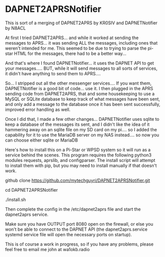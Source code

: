 # DAPNET2APRSNotifier
This is sort of a merging of DAPNET2APRS by KR0SIV and DAPNETNotifier by N8ACL

At first I tried DAPNET2APRS... and while it worked at sending the messages to APRS... it was sending ALL the messages, including ones that weren't intended for me.  This seemed to be due to trying to parse the pi-star HTML for the messages, there had to be a better way... 

And that's where I found DAPNETNotifier... it uses the DAPNET API to get your messages..... BUT, while it will send messages to all sorts of services, it didn't have anything to send them to APRS.... 

So... I stripped out all the other messenger services.... If you want them, DAPNETNotifier is a good bit of code... use it.   I then plugged in the APRS sending code from DAPNET2APRS, that and some housekeeping to use a MySQL or SQLite database to keep track of what messages have been sent, and only add a message to the database once it has been sent successfully, improved error handling as well.

Once I did that, I made a few other changes... DAPNETNotifier uses sqlite to keep a database of the messages its sent, and I didn't like the idea of it hammering away on an sqlite file on my SD card on my pi.... so I added the capability for it to use the MariaDB server on my NAS instead.... so now you can choose either sqlite or MariaDB

Here's how to install this on a Pi-Star or WPSD system so it will run as a service behind the scenes.
This program requires the following python3 modules requests, aprslib, and configparser.  The install script will attempt to install them with pip, but you may need to install manually if that doesn't work.


github clone https://github.com/mytechguyri/DAPNET2APRSNotifier.git

cd DAPNET2APRSNotifier

./install.sh

Then complete the config in the /etc/dapnet2aprs file and start the dapnet2aprs service.

Make sure you have OUTPUT port 8080 open on the firewall, or else you won't be able to connect to the DAPNET API (the dapnet2aprs.service systemd service file will open the necessary ports on startup).

This is of course a work in progress, so if you have any problems, please feel free to email me john at wa1okb.radio

